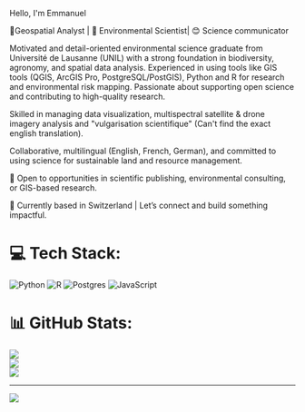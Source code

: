 Hello, I'm Emmanuel

📍Geospatial Analyst | 🌿 Environmental Scientist| 😊 Science communicator

Motivated and detail-oriented environmental science graduate from Université de Lausanne (UNIL) with a strong foundation in biodiversity, agronomy, and spatial data analysis. Experienced in using tools like GIS tools (QGIS, ArcGIS Pro, PostgreSQL/PostGIS), Python and R for research and environmental risk mapping. Passionate about supporting open science and contributing to high-quality research.

Skilled in managing data visualization, multispectral satellite & drone imagery analysis and "vulgarisation scientifique" (Can't find the exact english translation). 

Collaborative, multilingual (English, French, German), and committed to using science for sustainable land and resource management.

🚀 Open to opportunities in scientific publishing, environmental consulting, or GIS-based research.

📍 Currently based in Switzerland | Let’s connect and build something impactful.


# 💻 Tech Stack:
![Python](https://img.shields.io/badge/python-3670A0?style=for-the-badge&logo=python&logoColor=ffdd54) ![R](https://img.shields.io/badge/r-%23276DC3.svg?style=for-the-badge&logo=r&logoColor=white) ![Postgres](https://img.shields.io/badge/postgres-%23316192.svg?style=for-the-badge&logo=postgresql&logoColor=white) ![JavaScript](https://img.shields.io/badge/javascript-%23323330.svg?style=for-the-badge&logo=javascript&logoColor=%23F7DF1E)
# 📊 GitHub Stats:
![](https://github-readme-stats.vercel.app/api?username=EmezinaToshky&theme=dark&hide_border=false&include_all_commits=false&count_private=false)<br/>
![](https://nirzak-streak-stats.vercel.app/?user=EmezinaToshky&theme=dark&hide_border=false)<br/>
![](https://github-readme-stats.vercel.app/api/top-langs/?username=EmezinaToshky&theme=dark&hide_border=false&include_all_commits=false&count_private=false&layout=compact)

---
[![](https://visitcount.itsvg.in/api?id=EmezinaToshky&icon=0&color=0)](https://visitcount.itsvg.in)

<!-- Proudly created with GPRM ( https://gprm.itsvg.in ) -->
